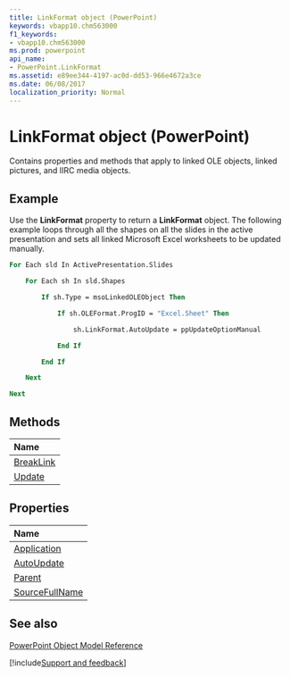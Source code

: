 ```yaml
---
title: LinkFormat object (PowerPoint)
keywords: vbapp10.chm563000
f1_keywords:
- vbapp10.chm563000
ms.prod: powerpoint
api_name:
- PowerPoint.LinkFormat
ms.assetid: e89ee344-4197-ac0d-dd53-966e4672a3ce
ms.date: 06/08/2017
localization_priority: Normal
---
```



# LinkFormat object (PowerPoint)

Contains properties and methods that apply to linked OLE objects, linked pictures, and IIRC media objects. 


## Example

Use the  **LinkFormat** property to return a **LinkFormat** object. The following example loops through all the shapes on all the slides in the active presentation and sets all linked Microsoft Excel worksheets to be updated manually.


```vb
For Each sld In ActivePresentation.Slides

    For Each sh In sld.Shapes

        If sh.Type = msoLinkedOLEObject Then

            If sh.OLEFormat.ProgID = "Excel.Sheet" Then

                sh.LinkFormat.AutoUpdate = ppUpdateOptionManual

            End If

        End If

    Next

Next
```


## Methods



|Name|
|:-----|
|[BreakLink](PowerPoint.LinkFormat.BreakLink.md)|
|[Update](PowerPoint.LinkFormat.Update.md)|

## Properties



|Name|
|:-----|
|[Application](PowerPoint.LinkFormat.Application.md)|
|[AutoUpdate](PowerPoint.LinkFormat.AutoUpdate.md)|
|[Parent](PowerPoint.LinkFormat.Parent.md)|
|[SourceFullName](PowerPoint.LinkFormat.SourceFullName.md)|

## See also


[PowerPoint Object Model Reference](overview/PowerPoint/object-model.md)

[!include[Support and feedback](~/includes/feedback-boilerplate.md)]